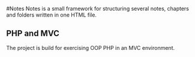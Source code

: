 #Notes
Notes is a small framework for structuring several notes, chapters and folders written in one HTML file.

## PHP and MVC
The project is build for exercising OOP PHP in an MVC environment. 
